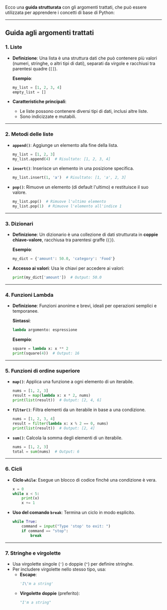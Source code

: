 Ecco una **guida strutturata** con gli argomenti trattati, che può essere utilizzata per apprendere i concetti di base di Python:

---

## **Guida agli argomenti trattati**

### **1. Liste**
- **Definizione**:
  Una lista è una struttura dati che può contenere più valori (numeri, stringhe, o altri tipi di dati), separati da virgole e racchiusi tra parentesi quadre (`[]`).
  
  **Esempio**:
  ```python
  my_list = [1, 2, 3, 4]
  empty_list = []
  ```

- **Caratteristiche principali**:
  - Le liste possono contenere diversi tipi di dati, inclusi altre liste.
  - Sono indicizzate e mutabili.

---

### **2. Metodi delle liste**
- **`append()`**: Aggiunge un elemento alla fine della lista.
  ```python
  my_list = [1, 2, 3]
  my_list.append(4)  # Risultato: [1, 2, 3, 4]
  ```

- **`insert()`**: Inserisce un elemento in una posizione specifica.
  ```python
  my_list.insert(1, 'a')  # Risultato: [1, 'a', 2, 3]
  ```

- **`pop()`**: Rimuove un elemento (di default l'ultimo) e restituisce il suo valore.
  ```python
  my_list.pop()  # Rimuove l'ultimo elemento
  my_list.pop(1)  # Rimuove l'elemento all'indice 1
  ```

---

### **3. Dizionari**
- **Definizione**:
  Un dizionario è una collezione di dati strutturata in **coppie chiave-valore**, racchiusa tra parentesi graffe (`{}`).

  **Esempio**:
  ```python
  my_dict = {'amount': 50.0, 'category': 'Food'}
  ```

- **Accesso ai valori**:
  Usa le chiavi per accedere ai valori:
  ```python
  print(my_dict['amount'])  # Output: 50.0
  ```

---

### **4. Funzioni Lambda**
- **Definizione**:
  Funzioni anonime e brevi, ideali per operazioni semplici e temporanee.

  **Sintassi**:
  ```python
  lambda argomento: espressione
  ```

  **Esempio**:
  ```python
  square = lambda x: x ** 2
  print(square(4))  # Output: 16
  ```

---

### **5. Funzioni di ordine superiore**
- **`map()`**:
  Applica una funzione a ogni elemento di un iterabile.
  ```python
  nums = [1, 2, 3]
  result = map(lambda x: x * 2, nums)
  print(list(result))  # Output: [2, 4, 6]
  ```

- **`filter()`**:
  Filtra elementi da un iterabile in base a una condizione.
  ```python
  nums = [1, 2, 3, 4]
  result = filter(lambda x: x % 2 == 0, nums)
  print(list(result))  # Output: [2, 4]
  ```

- **`sum()`**:
  Calcola la somma degli elementi di un iterabile.
  ```python
  nums = [1, 2, 3]
  total = sum(nums)  # Output: 6
  ```

---

### **6. Cicli**
- **Ciclo `while`**:
  Esegue un blocco di codice finché una condizione è vera.
  ```python
  x = 0
  while x < 5:
      print(x)
      x += 1
  ```

- **Uso del comando `break`**:
  Termina un ciclo in modo esplicito.
  ```python
  while True:
      command = input("Type 'stop' to exit: ")
      if command == "stop":
          break
  ```

---

### **7. Stringhe e virgolette**
- Usa virgolette singole (`'`) o doppie (`"`) per definire stringhe.
- Per includere virgolette nello stesso tipo, usa:
  - **Escape**:
    ```python
    'I\'m a string'
    ```
  - **Virgolette doppie** (preferito):
    ```python
    "I'm a string"
    ```
